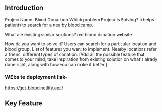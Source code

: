 ## Introduction

Project Name: Blood Donatioon
Which problem Project is Solving?
It helps patients to search for a nearby blood camp.

What are existing similar solutions?
red blood donation website


How do you want to solve it?
Users can search for a particular location and blood group.
List of features you want to implement.
Nearby locations 
refer a friend.
different types of donation.
[Add all the possible feature that comes to your mind, take inspiration from existing solution on what's alrady done right, along with how you can make it better.]

### WEbsite deployment link-
https://get-blood.netlify.app/

## Key Feature 
